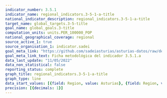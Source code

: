 ```yaml
---
indicator_number: 3.5.1
indicator_name: regional_indicators.3-5-1-a-title
national_indicator_description: regional_indicators.3-5-1-a-title
target_name: global_targets.3-5-title
goal_name: global_goals.3-title
computation_units: units.PER_100000_POP
national_geographical_coverage: regional
source_active_1: true
source_organisation_1: indicator.sadei
goal_meta_link: "https://github.com/sadeiasturias/asturias-datos/raw/develop/descargas/metodologia/3.5.1.a.pdf"
goal_meta_link_text: Ficha metodológica del indicador 3.5.1.a
data_last_update: "11/05/2022"
data_non_statistical: false
reporting_status: complete
graph_title: regional_indicators.3-5-1-a-title
graph_type: line
data_start_values: [{field: Region, value: Asturias}, {field: Region, value: España}]
precision: [{decimals: 1}]
---
```

